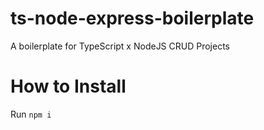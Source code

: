 # ts-node-express-boilerplate
A boilerplate for TypeScript x NodeJS CRUD Projects

# How to Install
Run `npm i`
